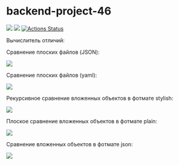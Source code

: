 # backend-project-46
<a href="https://codeclimate.com/github/TimFix/backend-project-46/maintainability"><img src="https://api.codeclimate.com/v1/badges/fd3ee132a75e2330bf41/maintainability" /></a>
<a href="https://codeclimate.com/github/TimFix/backend-project-46/test_coverage"><img src="https://api.codeclimate.com/v1/badges/fd3ee132a75e2330bf41/test_coverage" /></a>
[![Actions Status](https://github.com/TimFix/backend-project-46/workflows/hexlet-check/badge.svg)](https://github.com/TimFix/backend-project-46/actions)

Вычислитель отличий:

Сравнение плоских файлов (JSON):

<a href="https://asciinema.org/a/WsLlp8WYbpcLXkJDeXvEpRbxC" target="_blank"><img src="https://asciinema.org/a/WsLlp8WYbpcLXkJDeXvEpRbxC.svg" /></a>

Сравнение плоских файлов (yaml):

<a href="https://asciinema.org/a/vbT5hmHZRBrxSQ2V2fQGSRfQZ" target="_blank"><img src="https://asciinema.org/a/vbT5hmHZRBrxSQ2V2fQGSRfQZ.svg" /></a>


Рекурсивное сравнение вложенных объектов в фотмате stylish:

<a href="https://asciinema.org/a/TtO89twDlw6UbjBNyyNnRczN2" target="_blank"><img src="https://asciinema.org/a/TtO89twDlw6UbjBNyyNnRczN2.svg" /></a>

Плоское сравнение вложенных объектов в фотмате plain:

<a href="https://asciinema.org/a/XwiW5yimlpWmxOoJ6AgNYD8rr" target="_blank"><img src="https://asciinema.org/a/XwiW5yimlpWmxOoJ6AgNYD8rr.svg" /></a>

Cравнение вложенных объектов в фотмате json:

<a href="https://asciinema.org/a/40TFvbGqnwUflFZxmVABnHhqp" target="_blank"><img src="https://asciinema.org/a/40TFvbGqnwUflFZxmVABnHhqp.svg" /></a>
